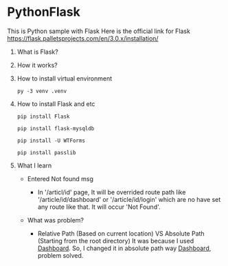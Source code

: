 # PythonFlask

This is Python sample with Flask
Here is the official link for Flask https://flask.palletsprojects.com/en/3.0.x/installation/

1. What is Flask?
2. How it works?
3. How to install virtual environment
    ```plaintext
    py -3 venv .venv
    ```
4. How to install Flask and etc
    ```plaintext
    pip install Flask
    ```
    ```plaintext
    pip install flask-mysqldb
    ```
    ```plaintext
    pip install -U WTForms
    ```
    ```plaintext
    pip install passlib
    ```

5. What I learn
    * Entered Not found msg
        - In '/articl/id' page, It will be overrided route path like '/article/id/dashboard' or '/article/id/login' 
        which are no have set any route like that. It will occur 'Not Found'.
        
    * What was problem?
        - Relative Path (Based on current location) VS Absolute Path (Starting from the root directory) 
          It was because I used <a type="button" href="register" class="btn me-2">Dashboard</a>.
          So, I changed it in absolute path way <a type="button" href="{{url_for('dashboard')}}" class="btn me-2">Dashboard</a>, problem solved.

        
